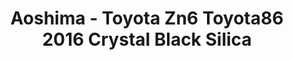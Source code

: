 ---
layout: product
title: "Aoshima - Toyota Zn6 Toyota86 2016 Crystal Black Silica"
price: "TBA" 
desc: "N/A"
img_path: "/assets/img/AO56486.jpg"
brand: "N/A"
available: false
special_offer: false
new: false
soon: false
cat: "010000"
subcat: "013700"
subsubcat: "0N/A"
sifra: "AO56486"
popular: false
---